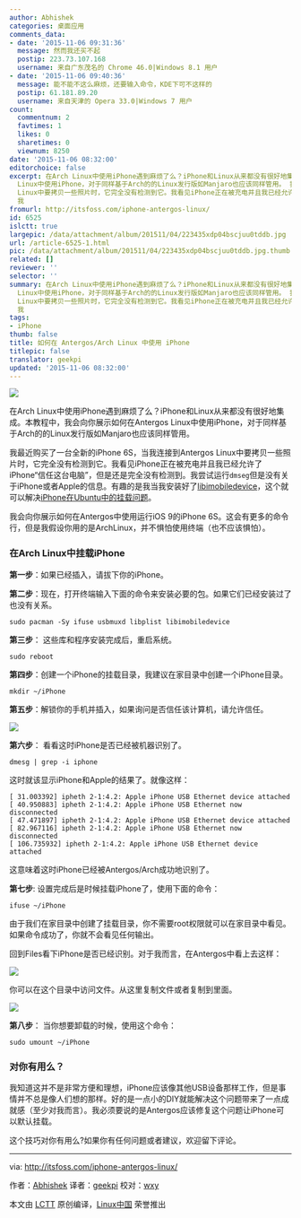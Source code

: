 ```yaml
---
author: Abhishek
categories: 桌面应用
comments_data:
- date: '2015-11-06 09:31:36'
  message: 然而我还买不起
  postip: 223.73.107.168
  username: 来自广东茂名的 Chrome 46.0|Windows 8.1 用户
- date: '2015-11-06 09:40:36'
  message: 能不能不这么麻烦，还要输入命令，KDE下可不这样的
  postip: 61.181.89.20
  username: 来自天津的 Opera 33.0|Windows 7 用户
count:
  commentnum: 2
  favtimes: 1
  likes: 0
  sharetimes: 0
  viewnum: 8250
date: '2015-11-06 08:32:00'
editorchoice: false
excerpt: 在Arch Linux中使用iPhone遇到麻烦了么？iPhone和Linux从来都没有很好地集成。本教程中，我会向你展示如何在Antergos
  Linux中使用iPhone，对于同样基于Arch的的Linux发行版如Manjaro也应该同样管用。 我最近购买了一台全新的iPhone 6S，当我连接到Antergos
  Linux中要拷贝一些照片时，它完全没有检测到它。我看见iPhone正在被充电并且我已经允许了iPhone信任这台电脑，但是还是完全没有检测到。我尝试运行dmseg但是没有关于iPhone或者Apple的信息。有趣的是我当我安装好了libimobiledevice，这个就可以解决iPhone在Ubuntu中的挂载问题。
  我
fromurl: http://itsfoss.com/iphone-antergos-linux/
id: 6525
islctt: true
largepic: /data/attachment/album/201511/04/223435xdp04bscjuu0tddb.jpg
url: /article-6525-1.html
pic: /data/attachment/album/201511/04/223435xdp04bscjuu0tddb.jpg.thumb.jpg
related: []
reviewer: ''
selector: ''
summary: 在Arch Linux中使用iPhone遇到麻烦了么？iPhone和Linux从来都没有很好地集成。本教程中，我会向你展示如何在Antergos
  Linux中使用iPhone，对于同样基于Arch的的Linux发行版如Manjaro也应该同样管用。 我最近购买了一台全新的iPhone 6S，当我连接到Antergos
  Linux中要拷贝一些照片时，它完全没有检测到它。我看见iPhone正在被充电并且我已经允许了iPhone信任这台电脑，但是还是完全没有检测到。我尝试运行dmseg但是没有关于iPhone或者Apple的信息。有趣的是我当我安装好了libimobiledevice，这个就可以解决iPhone在Ubuntu中的挂载问题。
  我
tags:
- iPhone
thumb: false
title: 如何在 Antergos/Arch Linux 中使用 iPhone
titlepic: false
translator: geekpi
updated: '2015-11-06 08:32:00'
---
```


![](/data/attachment/album/201511/04/223435xdp04bscjuu0tddb.jpg)


在Arch Linux中使用iPhone遇到麻烦了么？iPhone和Linux从来都没有很好地集成。本教程中，我会向你展示如何在Antergos Linux中使用iPhone，对于同样基于Arch的的Linux发行版如Manjaro也应该同样管用。


我最近购买了一台全新的iPhone 6S，当我连接到Antergos Linux中要拷贝一些照片时，它完全没有检测到它。我看见iPhone正在被充电并且我已经允许了iPhone“信任这台电脑”，但是还是完全没有检测到。我尝试运行`dmseg`但是没有关于iPhone或者Apple的信息。有趣的是我当我安装好了[libimobiledevice](http://www.libimobiledevice.org/)，这个就可以解决[iPhone在Ubuntu中的挂载问题](http://itsfoss.com/mount-iphone-ipad-ios-7-ubuntu-13-10/)。


我会向你展示如何在Antergos中使用运行iOS 9的iPhone 6S。这会有更多的命令行，但是我假设你用的是ArchLinux，并不惧怕使用终端（也不应该惧怕）。


### 在Arch Linux中挂载iPhone


**第一步**：如果已经插入，请拔下你的iPhone。


**第二步**：现在，打开终端输入下面的命令来安装必要的包。如果它们已经安装过了也没有关系。



```
sudo pacman -Sy ifuse usbmuxd libplist libimobiledevice

```

**第三步**： 这些库和程序安装完成后，重启系统。



```
sudo reboot

```

**第四步**：创建一个iPhone的挂载目录，我建议在家目录中创建一个iPhone目录。



```
mkdir ~/iPhone

```

**第五步**：解锁你的手机并插入，如果询问是否信任该计算机，请允许信任。


![](/data/attachment/album/201511/04/223437bwsc6i67lowd0bx9.jpg)


**第六步**： 看看这时iPhone是否已经被机器识别了。



```
dmesg | grep -i iphone

```

这时就该显示iPhone和Apple的结果了。就像这样：



```
[ 31.003392] ipheth 2-1:4.2: Apple iPhone USB Ethernet device attached
[ 40.950883] ipheth 2-1:4.2: Apple iPhone USB Ethernet now disconnected
[ 47.471897] ipheth 2-1:4.2: Apple iPhone USB Ethernet device attached
[ 82.967116] ipheth 2-1:4.2: Apple iPhone USB Ethernet now disconnected
[ 106.735932] ipheth 2-1:4.2: Apple iPhone USB Ethernet device attached

```

这意味着这时iPhone已经被Antergos/Arch成功地识别了。


**第七步**: 设置完成后是时候挂载iPhone了，使用下面的命令：



```
ifuse ~/iPhone

```

由于我们在家目录中创建了挂载目录，你不需要root权限就可以在家目录中看见。如果命令成功了，你就不会看见任何输出。


回到Files看下iPhone是否已经识别。对于我而言，在Antergos中看上去这样：


![](/data/attachment/album/201511/04/223439jweu7uxz0k2oq2og.jpg)


你可以在这个目录中访问文件。从这里复制文件或者复制到里面。


![](/data/attachment/album/201511/04/223440e5grq35hjchiivgl.jpg)


**第八步**： 当你想要卸载的时候，使用这个命令：



```
sudo umount ~/iPhone

```

### 对你有用么？


我知道这并不是非常方便和理想，iPhone应该像其他USB设备那样工作，但是事情并不总是像人们想的那样。好的是一点小的DIY就能解决这个问题带来了一点成就感（至少对我而言）。我必须要说的是Antergos应该修复这个问题让iPhone可以默认挂载。


这个技巧对你有用么?如果你有任何问题或者建议，欢迎留下评论。




---


via: <http://itsfoss.com/iphone-antergos-linux/>


作者：[Abhishek](http://itsfoss.com/author/abhishek/) 译者：[geekpi](https://github.com/geekpi) 校对：[wxy](https://github.com/wxy)


本文由 [LCTT](https://github.com/LCTT/TranslateProject) 原创编译，[Linux中国](https://linux.cn/) 荣誉推出
